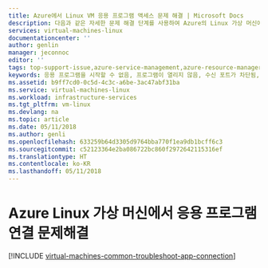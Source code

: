 ```yaml
---
title: Azure에서 Linux VM 응용 프로그램 액세스 문제 해결 | Microsoft Docs
description: 다음과 같은 자세한 문제 해결 단계를 사용하여 Azure의 Linux 가상 머신에서 실행되는 응용 프로그램 연결 관련 문제를 격리하세요.
services: virtual-machines-linux
documentationcenter: ''
author: genlin
manager: jeconnoc
editor: ''
tags: top-support-issue,azure-service-management,azure-resource-manager
keywords: 응용 프로그램을 시작할 수 없음, 프로그램이 열리지 않음, 수신 포트가 차단됨, 프로그램을 시작할 수 없음, 수신 포트 차단됨
ms.assetid: b9ff7cd0-0c5d-4c3c-a6be-3ac47abf31ba
ms.service: virtual-machines-linux
ms.workload: infrastructure-services
ms.tgt_pltfrm: vm-linux
ms.devlang: na
ms.topic: article
ms.date: 05/11/2018
ms.author: genli
ms.openlocfilehash: 633259b64d3305d9764bba770f1ea9db1bcff6c3
ms.sourcegitcommit: c52123364e2ba086722bc860f2972642115316ef
ms.translationtype: HT
ms.contentlocale: ko-KR
ms.lasthandoff: 05/11/2018
---
```

# <a name="troubleshoot-application-connectivity-issues-on-a-linux-virtual-machine-in-azure"></a>Azure Linux 가상 머신에서 응용 프로그램 연결 문제해결
[!INCLUDE [virtual-machines-common-troubleshoot-app-connection](../../../includes/virtual-machines-common-troubleshoot-app-connection.md)]

